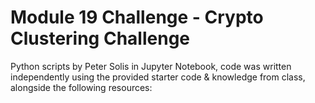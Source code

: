 # Module 19 Challenge - Crypto Clustering Challenge
Python scripts by Peter Solis in Jupyter Notebook, code was written independently using the provided starter code & knowledge from class, alongside the following resources:
